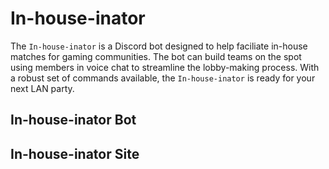 # In-house-inator

The `In-house-inator` is a Discord bot designed to help faciliate in-house matches for gaming communities. The bot can build teams on the spot using members in voice chat to streamline the lobby-making process. With a robust set of commands available, the `In-house-inator` is ready for your next LAN party.

## In-house-inator Bot

## In-house-inator Site
